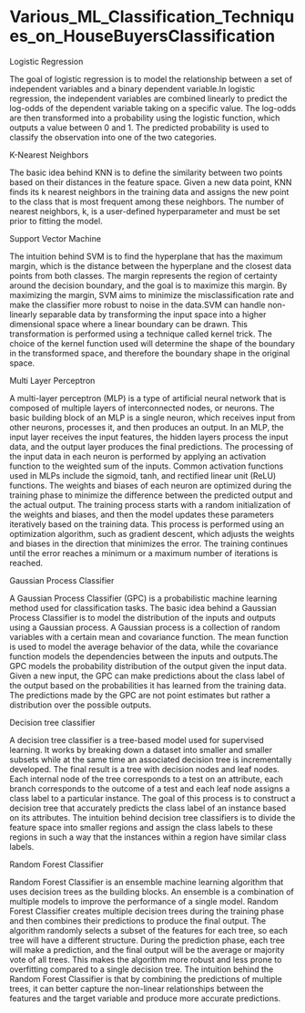 # Various_ML_Classification_Techniques_on_HouseBuyersClassification

Logistic Regression

The goal of logistic regression is to model the relationship between a set of independent variables and a binary dependent variable.In logistic regression, the independent variables are combined linearly to predict the log-odds of the dependent variable taking on a specific value. The log-odds are then transformed into a probability using the logistic function, which outputs a value between 0 and 1. The predicted probability is used to classify the observation into one of the two categories.

 K-Nearest Neighbors
 
The basic idea behind KNN is to define the similarity between two points based on their distances in the feature space. Given a new data point, KNN finds its k nearest neighbors in the training data and assigns the new point to the class that is most frequent among these neighbors. The number of nearest neighbors, k, is a user-defined hyperparameter and must be set prior to fitting the model.

Support Vector Machine

The intuition behind SVM is to find the hyperplane that has the maximum margin, which is the distance between the hyperplane and the closest data points from both classes. The margin represents the region of certainty around the decision boundary, and the goal is to maximize this margin. By maximizing the margin, SVM aims to minimize the misclassification rate and make the classifier more robust to noise in the data.SVM can handle non-linearly separable data by transforming the input space into a higher dimensional space where a linear boundary can be drawn. This transformation is performed using a technique called kernel trick. The choice of the kernel function used will determine the shape of the boundary in the transformed space, and therefore the boundary shape in the original space.

Multi Layer Perceptron

A multi-layer perceptron (MLP) is a type of artificial neural network that is composed of multiple layers of interconnected nodes, or neurons. The basic building block of an MLP is a single neuron, which receives input from other neurons, processes it, and then produces an output. In an MLP, the input layer receives the input features, the hidden layers process the input data, and the output layer produces the final predictions.
The processing of the input data in each neuron is performed by applying an activation function to the weighted sum of the inputs. Common activation functions used in MLPs include the sigmoid, tanh, and rectified linear unit (ReLU) functions. The weights and biases of each neuron are optimized during the training phase to minimize the difference between the predicted output and the actual output.
The training process starts with a random initialization of the weights and biases, and then the model updates these parameters iteratively based on the training data. This process is performed using an optimization algorithm, such as gradient descent, which adjusts the weights and biases in the direction that minimizes the error. The training continues until the error reaches a minimum or a maximum number of iterations is reached.

Gaussian Process Classifier 

A Gaussian Process Classifier (GPC) is a probabilistic machine learning method used for classification tasks. The basic idea behind a Gaussian Process Classifier is to model the distribution of the inputs and outputs using a Gaussian process. A Gaussian process is a collection of random variables with a certain mean and covariance function. The mean function is used to model the average behavior of the data, while the covariance function models the dependencies between the inputs and outputs.The GPC models the probability distribution of the output given the input data. Given a new input, the GPC can make predictions about the class label of the output based on the probabilities it has learned from the training data. The predictions made by the GPC are not point estimates but rather a distribution over the possible outputs.

Decision tree classifier

A decision tree classifier is a tree-based model used for supervised learning. It works by breaking down a dataset into smaller and smaller subsets while at the same time an associated decision tree is incrementally developed. The final result is a tree with decision nodes and leaf nodes. Each internal node of the tree corresponds to a test on an attribute, each branch corresponds to the outcome of a test and each leaf node assigns a class label to a particular instance. The goal of this process is to construct a decision tree that accurately predicts the class label of an instance based on its attributes. The intuition behind decision tree classifiers is to divide the feature space into smaller regions and assign the class labels to these regions in such a way that the instances within a region have similar class labels.

Random Forest Classifier

Random Forest Classifier is an ensemble machine learning algorithm that uses decision trees as the building blocks. An ensemble is a combination of multiple models to improve the performance of a single model. Random Forest Classifier creates multiple decision trees during the training phase and then combines their predictions to produce the final output. The algorithm randomly selects a subset of the features for each tree, so each tree will have a different structure. During the prediction phase, each tree will make a prediction, and the final output will be the average or majority vote of all trees. This makes the algorithm more robust and less prone to overfitting compared to a single decision tree. The intuition behind the Random Forest Classifier is that by combining the predictions of multiple trees, it can better capture the non-linear relationships between the features and the target variable and produce more accurate predictions.



